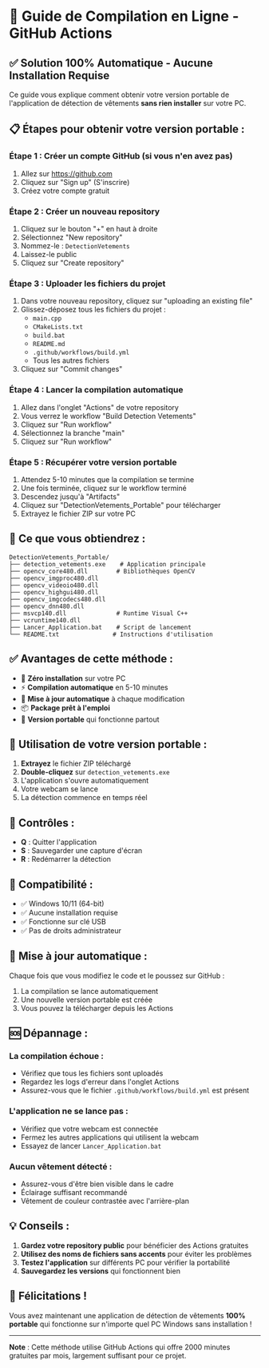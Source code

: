 # 🚀 Guide de Compilation en Ligne - GitHub Actions

## ✅ **Solution 100% Automatique - Aucune Installation Requise**

Ce guide vous explique comment obtenir votre version portable de l'application de détection de vêtements **sans rien installer** sur votre PC.

## 📋 **Étapes pour obtenir votre version portable :**

### **Étape 1 : Créer un compte GitHub (si vous n'en avez pas)**
1. Allez sur https://github.com
2. Cliquez sur "Sign up" (S'inscrire)
3. Créez votre compte gratuit

### **Étape 2 : Créer un nouveau repository**
1. Cliquez sur le bouton "+" en haut à droite
2. Sélectionnez "New repository"
3. Nommez-le : `DetectionVetements`
4. Laissez-le public
5. Cliquez sur "Create repository"

### **Étape 3 : Uploader les fichiers du projet**
1. Dans votre nouveau repository, cliquez sur "uploading an existing file"
2. Glissez-déposez tous les fichiers du projet :
   - `main.cpp`
   - `CMakeLists.txt`
   - `build.bat`
   - `README.md`
   - `.github/workflows/build.yml`
   - Tous les autres fichiers
3. Cliquez sur "Commit changes"

### **Étape 4 : Lancer la compilation automatique**
1. Allez dans l'onglet "Actions" de votre repository
2. Vous verrez le workflow "Build Detection Vetements"
3. Cliquez sur "Run workflow"
4. Sélectionnez la branche "main"
5. Cliquez sur "Run workflow"

### **Étape 5 : Récupérer votre version portable**
1. Attendez 5-10 minutes que la compilation se termine
2. Une fois terminée, cliquez sur le workflow terminé
3. Descendez jusqu'à "Artifacts"
4. Cliquez sur "DetectionVetements_Portable" pour télécharger
5. Extrayez le fichier ZIP sur votre PC

## 🎯 **Ce que vous obtiendrez :**

```
DetectionVetements_Portable/
├── detection_vetements.exe    # Application principale
├── opencv_core480.dll        # Bibliothèques OpenCV
├── opencv_imgproc480.dll
├── opencv_videoio480.dll
├── opencv_highgui480.dll
├── opencv_imgcodecs480.dll
├── opencv_dnn480.dll
├── msvcp140.dll              # Runtime Visual C++
├── vcruntime140.dll
├── Lancer_Application.bat    # Script de lancement
└── README.txt               # Instructions d'utilisation
```

## ✅ **Avantages de cette méthode :**

- 🎯 **Zéro installation** sur votre PC
- ⚡ **Compilation automatique** en 5-10 minutes
- 🔄 **Mise à jour automatique** à chaque modification
- 📦 **Package prêt à l'emploi**
- 💾 **Version portable** qui fonctionne partout

## 🚀 **Utilisation de votre version portable :**

1. **Extrayez** le fichier ZIP téléchargé
2. **Double-cliquez** sur `detection_vetements.exe`
3. L'application s'ouvre automatiquement
4. Votre webcam se lance
5. La détection commence en temps réel

## 🔧 **Contrôles :**

- **Q** : Quitter l'application
- **S** : Sauvegarder une capture d'écran
- **R** : Redémarrer la détection

## 📱 **Compatibilité :**

- ✅ Windows 10/11 (64-bit)
- ✅ Aucune installation requise
- ✅ Fonctionne sur clé USB
- ✅ Pas de droits administrateur

## 🔄 **Mise à jour automatique :**

Chaque fois que vous modifiez le code et le poussez sur GitHub :
1. La compilation se lance automatiquement
2. Une nouvelle version portable est créée
3. Vous pouvez la télécharger depuis les Actions

## 🆘 **Dépannage :**

### **La compilation échoue :**
- Vérifiez que tous les fichiers sont uploadés
- Regardez les logs d'erreur dans l'onglet Actions
- Assurez-vous que le fichier `.github/workflows/build.yml` est présent

### **L'application ne se lance pas :**
- Vérifiez que votre webcam est connectée
- Fermez les autres applications qui utilisent la webcam
- Essayez de lancer `Lancer_Application.bat`

### **Aucun vêtement détecté :**
- Assurez-vous d'être bien visible dans le cadre
- Éclairage suffisant recommandé
- Vêtement de couleur contrastée avec l'arrière-plan

## 💡 **Conseils :**

1. **Gardez votre repository public** pour bénéficier des Actions gratuites
2. **Utilisez des noms de fichiers sans accents** pour éviter les problèmes
3. **Testez l'application** sur différents PC pour vérifier la portabilité
4. **Sauvegardez les versions** qui fonctionnent bien

## 🎉 **Félicitations !**

Vous avez maintenant une application de détection de vêtements **100% portable** qui fonctionne sur n'importe quel PC Windows sans installation !

---

**Note** : Cette méthode utilise GitHub Actions qui offre 2000 minutes gratuites par mois, largement suffisant pour ce projet. 